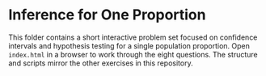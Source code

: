 # Inference for One Proportion

This folder contains a short interactive problem set focused on confidence intervals and hypothesis testing for a single population proportion. Open `index.html` in a browser to work through the eight questions. The structure and scripts mirror the other exercises in this repository.

